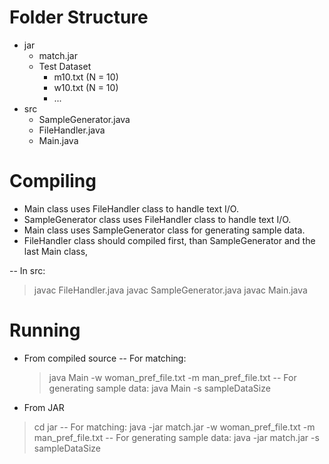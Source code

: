 # Folder Structure
+ jar
  - match.jar
  + Test Dataset
    - m10.txt (N = 10)
    - w10.txt (N = 10)
    - ...
+ src
  - SampleGenerator.java
  - FileHandler.java
  - Main.java

# Compiling
- Main class uses FileHandler class to handle text I/O. 
- SampleGenerator class uses FileHandler class to handle text I/O.
- Main class uses SampleGenerator class for generating sample data.
- FileHandler class should compiled first, than SampleGenerator and the last Main class,

-- In src:
   > javac FileHandler.java
   > javac SampleGenerator.java
   > javac Main.java
   
# Running
- From compiled source
-- For matching:
   > java Main -w woman_pref_file.txt -m man_pref_file.txt
-- For generating sample data:
   > java Main -s sampleDataSize

- From JAR
> cd jar
-- For matching:
   > java -jar match.jar -w woman_pref_file.txt -m man_pref_file.txt
-- For generating sample data:
   > java -jar match.jar -s sampleDataSize
